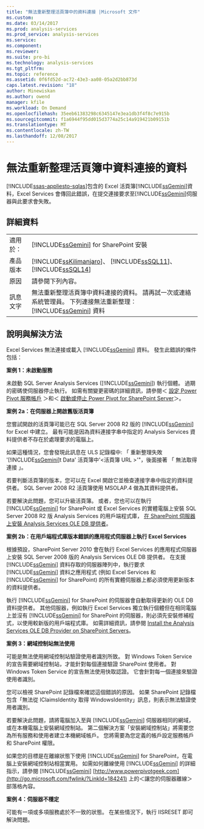 ```yaml
---
title: "無法重新整理活頁簿中的資料連接 |Microsoft 文件"
ms.custom: 
ms.date: 03/14/2017
ms.prod: analysis-services
ms.prod_service: analysis-services
ms.service: 
ms.component: 
ms.reviewer: 
ms.suite: pro-bi
ms.technology: analysis-services
ms.tgt_pltfrm: 
ms.topic: reference
ms.assetid: 0f6fd52d-ac72-43e3-aa08-05a2d2bb873d
caps.latest.revision: "18"
author: Minewiskan
ms.author: owend
manager: kfile
ms.workload: On Demand
ms.openlocfilehash: 35eeb61383298c6345147e3ea1db3f4f8c7e915b
ms.sourcegitcommit: f1a6944f95dd015d3774a25c14a919421b09151b
ms.translationtype: MT
ms.contentlocale: zh-TW
ms.lasthandoff: 12/08/2017
---
```

# <a name="unable-to-refresh-data-for-a-data-connection-in-the-workbook"></a>無法重新整理活頁簿中資料連接的資料
[!INCLUDE[ssas-appliesto-sqlas](../../includes/ssas-appliesto-sqlas.md)]包含的 Excel 活頁簿[!INCLUDE[ssGemini](../../includes/ssgemini-md.md)]資料，Excel Services 會傳回此錯誤，在提交連接要求至[!INCLUDE[ssGemini](../../includes/ssgemini-md.md)]伺服器與此要求會失敗。  
  
## <a name="details"></a>詳細資料  
  
|||  
|-|-|  
|適用於：|[!INCLUDE[ssGemini](../../includes/ssgemini-md.md)] for SharePoint 安裝|  
|產品版本|[!INCLUDE[ssKilimanjaro](../../includes/sskilimanjaro-md.md)]、 [!INCLUDE[ssSQL11](../../includes/sssql11-md.md)]、 [!INCLUDE[ssSQL14](../../includes/sssql14-md.md)]|  
|原因|請參閱下列內容。|  
|訊息文字|無法重新整理活頁簿中資料連接的資料。 請再試一次或連絡系統管理員。 下列連接無法重新整理︰ [!INCLUDE[ssGemini](../../includes/ssgemini-md.md)] 資料|  
  
## <a name="explanation-and-resolution"></a>說明與解決方法  
 Excel Services 無法連接或載入 [!INCLUDE[ssGemini](../../includes/ssgemini-md.md)] 資料。 發生此錯誤的條件包括：  
  
 **案例 1：未啟動服務**  
  
 未啟動 SQL Server Analysis Services ([!INCLUDE[ssGemini](../../includes/ssgemini-md.md)]) 執行個體。 過期的密碼使伺服器停止執行。 如需有關變更密碼的詳細資訊，請參閱＜ [設定 Power Pivot 服務帳戶](../../analysis-services/power-pivot-sharepoint/configure-power-pivot-service-accounts.md) ＞和＜ [啟動或停止 Power Pivot for SharePoint Server](../../analysis-services/power-pivot-sharepoint/start-or-stop-a-power-pivot-for-sharepoint-server.md)＞。  
  
 **案例 2a：在伺服器上開啟舊版活頁簿**  
  
 您嘗試開啟的活頁簿可能已在 SQL Server 2008 R2 版的 [!INCLUDE[ssGemini](../../includes/ssgemini-md.md)] for Excel 中建立。 最有可能是因為資料連接字串中指定的 Analysis Services 資料提供者不存在於處理要求的電腦上。  
  
 如果這種情況，您會發現此訊息在 ULS 記錄檔中: 「 重新整理失敗 '[!INCLUDE[ssGemini](../../includes/ssgemini-md.md)]t Data' 活頁簿中'\<活頁簿 URL >'"，後面接著 「 無法取得連接 」。  
  
 若要判斷活頁簿的版本，您可以在 Excel 開啟它並檢查連接字串中指定的資料提供者。 SQL Server 2008 R2 活頁簿使用 MSOLAP.4 做為其資料提供者。  
  
 若要解決此問題，您可以升級活頁簿。 或者，您也可以在執行 [!INCLUDE[ssGemini](../../includes/ssgemini-md.md)] for SharePoint 或 Excel Services 的實體電腦上安裝 SQL Server 2008 R2 版 Analysis Services 的用戶端程式庫， [在 SharePoint 伺服器上安裝 Analysis Services OLE DB 提供者](http://msdn.microsoft.com/en-us/2c62daf9-1f2d-4508-a497-af62360ee859)。  
  
 **案例 2b：在用戶端程式庫版本錯誤的應用程式伺服器上執行 Excel Services**  
  
 根據預設，SharePoint Server 2010 會在執行 Excel Services 的應用程式伺服器上安裝 SQL Server 2008 版的 Analysis Services OLE DB 提供者。 在支援 [!INCLUDE[ssGemini](../../includes/ssgemini-md.md)] 資料存取的伺服器陣列中，執行要求 [!INCLUDE[ssGemini](../../includes/ssgemini-md.md)] 資料之應用程式 (例如 Excel Services 和 [!INCLUDE[ssGemini](../../includes/ssgemini-md.md)] for SharePoint) 的所有實體伺服器上都必須使用更新版本的資料提供者。  
  
 執行 [!INCLUDE[ssGemini](../../includes/ssgemini-md.md)] for SharePoint 的伺服器會自動取得更新的 OLE DB 資料提供者。 其他伺服器，例如執行 Excel Services 獨立執行個體但在相同電腦上並沒有 [!INCLUDE[ssGemini](../../includes/ssgemini-md.md)] for SharePoint 的伺服器，則必須先安裝修補程式，以使用較新版的用戶端程式庫。 如需詳細資訊，請參閱 [Install the Analysis Services OLE DB Provider on SharePoint Servers](http://msdn.microsoft.com/en-us/2c62daf9-1f2d-4508-a497-af62360ee859)。  
  
 **案例 3：網域控制站無法使用**  
  
 可能是無法使用網域控制站驗證使用者識別所致。 對 Windows Token Service 的宣告需要網域控制站，才能針對每個連接驗證 SharePoint 使用者。 對 Windows Token Service 的宣告無法使用快取認證。 它會針對每一個連接來驗證使用者識別。  
  
 您可以檢視 SharePoint 記錄檔來確認這個錯誤的原因。 如果 SharePoint 記錄檔包含「無法從 IClaimsIdentity 取得 WindowsIdentity」訊息，則表示無法驗證使用者識別。  
  
 若要解決此問題，請將電腦加入至與 [!INCLUDE[ssGemini](../../includes/ssgemini-md.md)] 伺服器相同的網域，或在本機電腦上安裝網域控制站。 第二個解決方案「安裝網域控制站」將需要您為所有服務和使用者建立本機網域帳戶。 您將需要為您定義的帳戶設定服務帳戶和 SharePoint 權限。  
  
 如果您的目標是在離線狀態下使用 [!INCLUDE[ssGemini](../../includes/ssgemini-md.md)] for SharePoint，在電腦上安裝網域控制站相當實用。 如需如何離線使用 [!INCLUDE[ssGemini](../../includes/ssgemini-md.md)] 的詳細指示，請參閱 [!INCLUDE[ssGemini](../../includes/ssgemini-md.md)] [http://www.powerpivotgeek.com](http://go.microsoft.com/fwlink/?LinkId=184241) 上的＜讓您的伺服器離線＞ 部落格內容。  
  
 **案例 4：伺服器不穩定**  
  
 可能有一項或多項服務處於不一致的狀態。 在某些情況下，執行 IISRESET 即可解決問題。  
  
  
